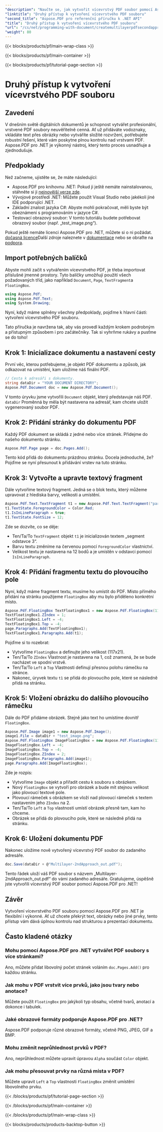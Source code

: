 ```yaml
---
"description": "Naučte se, jak vytvořit vícevrstvý PDF soubor pomocí Aspose.PDF pro .NET. Postupujte podle našeho podrobného návodu a snadno přidejte text, obrázky a vrstvy do svého PDF souboru."
"linktitle": "Druhý přístup k vytvoření vícevrstvého PDF souboru"
"second_title": "Aspose.PDF pro referenční příručku k .NET API"
"title": "Druhý přístup k vytvoření vícevrstvého PDF souboru"
"url": "/cs/net/programming-with-document/createmultilayerpdfsecondapproach/"
"weight": 80
---
```


{{< blocks/products/pf/main-wrap-class >}}

{{< blocks/products/pf/main-container >}}

{{< blocks/products/pf/tutorial-page-section >}}

# Druhý přístup k vytvoření vícevrstvého PDF souboru

## Zavedení

V dnešním světě digitálních dokumentů je schopnost vytvářet profesionální, vrstvené PDF soubory neuvěřitelně cenná. Ať už přidáváte vodoznaky, vkládáte text přes obrázky nebo vytváříte složité rozvržení, potřebujete robustní řešení, které vám poskytne plnou kontrolu nad vrstvami PDF. Aspose.PDF pro .NET je výkonný nástroj, který tento proces usnadňuje a zjednodušuje.

## Předpoklady

Než začneme, ujistěte se, že máte následující:

- Aspose.PDF pro knihovnu .NET: Pokud ji ještě nemáte nainstalovanou, stáhněte si ji [nejnovější verze zde](https://releases.aspose.com/pdf/net/).
- Vývojové prostředí .NET: Můžete použít Visual Studio nebo jakékoli jiné IDE podporující .NET.
- Základní znalost jazyka C#: Abyste mohli pokračovat, měli byste být obeznámeni s programováním v jazyce C#.
- Testovací obrazový soubor: V tomto tutoriálu budete potřebovat obrazový soubor (např. „test_image.png“).

Pokud ještě nemáte licenci Aspose.PDF pro .NET, můžete si o ni požádat. [dočasná licence](https://purchase.aspose.com/temporary-license/)Další zdroje naleznete v [dokumentace](https://reference.aspose.com/pdf/net/) nebo se obraťte na [podpora](https://forum.aspose.com/c/pdf/10).

## Import potřebných balíčků

Abyste mohli začít s vytvářením vícevrstvého PDF, je třeba importovat příslušné jmenné prostory. Tyto balíčky umožňují použití všech požadovaných tříd, jako například `Document`, `Page`, `TextFragment`a `FloatingBox`.

```csharp
using Aspose.Pdf;
using Aspose.Pdf.Text;
using System.Drawing;
```

Nyní, když máme splněny všechny předpoklady, pojďme k hlavní části: vytvoření vícevrstvého PDF souboru.

Tato příručka je navržena tak, aby vás provedl každým krokem podrobným a přístupným způsobem i pro začátečníky. Tak si vyhrňme rukávy a pusťme se do toho!

## Krok 1: Inicializace dokumentu a nastavení cesty

První věc, kterou potřebujeme, je objekt PDF dokumentu a způsob, jak odkazovat na umístění, kam uložíme náš finální PDF.

```csharp
// Cesta k adresáři s dokumenty.
string dataDir = "YOUR DOCUMENT DIRECTORY";
Aspose.Pdf.Document doc = new Aspose.Pdf.Document();
```

V tomto úryvku jsme vytvořili `Document` objekt, který představuje náš PDF. `dataDir` Proměnná by měla být nastavena na adresář, kam chcete uložit vygenerovaný soubor PDF.

## Krok 2: Přidání stránky do dokumentu PDF

Každý PDF dokument se skládá z jedné nebo více stránek. Přidejme do našeho dokumentu stránku.

```csharp
Aspose.Pdf.Page page = doc.Pages.Add();
```

Tento kód přidá do dokumentu prázdnou stránku. Docela jednoduché, že? Pojďme se nyní přesunout k přidávání vrstev na tuto stránku.

## Krok 3: Vytvořte a upravte textový fragment

Dále vytvoříme textový fragment. Jedná se o blok textu, který můžeme upravovat z hlediska barvy, velikosti a umístění.

```csharp
Aspose.Pdf.Text.TextFragment t1 = new Aspose.Pdf.Text.TextFragment("paragraph 3 segment");
t1.TextState.ForegroundColor = Color.Red;
t1.IsInLineParagraph = true;
t1.TextState.FontSize = 12;
```

Zde se dozvíte, co se děje:
- Ten/Ta/To `TextFragment` objekt `t1` je inicializován textem „segment odstavce 3“.
- Barvu textu změníme na červenou pomocí `ForegroundColor` vlastnictví.
- Velikost textu je nastavena na 12 bodů a je umístěn v odstavci pomocí `IsInLineParagraph`.

## Krok 4: Přidání fragmentu textu do plovoucího pole

Nyní, když máme fragment textu, musíme ho umístit do PDF. Místo přímého přidání na stránku použijeme `FloatingBox` aby mu bylo přiděleno konkrétní místo.

```csharp
Aspose.Pdf.FloatingBox TextFloatingBox1 = new Aspose.Pdf.FloatingBox(117, 21);
TextFloatingBox1.ZIndex = 1;
TextFloatingBox1.Left = -4;
TextFloatingBox1.Top = -4;
page.Paragraphs.Add(TextFloatingBox1);
TextFloatingBox1.Paragraphs.Add(t1);
```

Pojďme si to rozebrat:
- Vytvoříme `FloatingBox` a definujte jeho velikost (117x21).
- Ten/Ta/To `ZIndex` Vlastnost je nastavena na 1, což znamená, že se bude nacházet ve spodní vrstvě.
- Ten/Ta/To `Left` a `Top` Vlastnosti definují přesnou polohu rámečku na stránce.
- Nakonec, úryvek textu `t1` se přidá do plovoucího pole, které se následně přidá na stránku.

## Krok 5: Vložení obrázku do dalšího plovoucího rámečku

Dále do PDF přidáme obrázek. Stejně jako text ho umístíme dovnitř `FloatingBox`.

```csharp
Aspose.Pdf.Image image1 = new Aspose.Pdf.Image();
image1.File = dataDir + "test_image.png";
Aspose.Pdf.FloatingBox ImageFloatingBox = new Aspose.Pdf.FloatingBox(117, 21);
ImageFloatingBox.Left = -4;
ImageFloatingBox.Top = -4;
ImageFloatingBox.ZIndex = 2;
ImageFloatingBox.Paragraphs.Add(image1);
page.Paragraphs.Add(ImageFloatingBox);
```

Zde je rozpis:
- Vytvoříme `Image` objekt a přiřadit cestu k souboru s obrázkem.
- Nový `FloatingBox` se vytvoří pro obrázek a bude mít stejnou velikost jako plovoucí textové pole.
- Plovoucí rámeček s obrázkem se vloží nad plovoucí rámeček s textem nastavením jeho `ZIndex` na 2.
- Ten/Ta/To `Left` a `Top` vlastnosti umístí obrázek přesně tam, kam ho chceme.
- Obrázek se přidá do plovoucího pole, které se následně přidá na stránku.

## Krok 6: Uložení dokumentu PDF

Nakonec uložíme nově vytvořený vícevrstvý PDF soubor do zadaného adresáře.

```csharp
doc.Save(dataDir + @"Multilayer-2ndApproach_out.pdf");
```

Tento řádek uloží váš PDF soubor s názvem „Multilayer-2ndApproach_out.pdf“ do vámi zadaného adresáře. Gratulujeme, úspěšně jste vytvořili vícevrstvý PDF soubor pomocí Aspose.PDF pro .NET!

## Závěr

Vytvoření vícevrstvého PDF souboru pomocí Aspose.PDF pro .NET je flexibilní i výkonné. Ať už chcete překrýt text, obrázky nebo jiné prvky, tento přístup vám dává úplnou kontrolu nad strukturou a prezentací dokumentu.

## Často kladené otázky

### Mohu pomocí Aspose.PDF pro .NET vytvářet PDF soubory s více stránkami?  
Ano, můžete přidat libovolný počet stránek voláním `doc.Pages.Add()` pro každou stránku.

### Jak mohu v PDF vrstvit více prvků, jako jsou tvary nebo anotace?  
Můžete použít `FloatingBox` pro jakýkoli typ obsahu, včetně tvarů, anotací a dokonce i tabulek.

### Jaké obrazové formáty podporuje Aspose.PDF pro .NET?  
Aspose.PDF podporuje různé obrazové formáty, včetně PNG, JPEG, GIF a BMP.

### Mohu změnit neprůhlednost prvků v PDF?  
Ano, neprůhlednost můžete upravit úpravou `Alpha` součást `Color` objekt.

### Jak mohu přesouvat prvky na různá místa v PDF?  
Můžete upravit `Left` a `Top` vlastnosti `FloatingBox` změnit umístění libovolného prvku.

{{< /blocks/products/pf/tutorial-page-section >}}

{{< /blocks/products/pf/main-container >}}

{{< /blocks/products/pf/main-wrap-class >}}

{{< blocks/products/products-backtop-button >}}